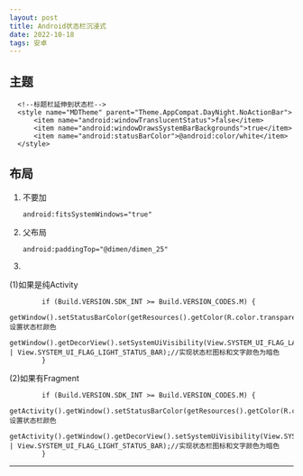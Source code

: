 ```yaml
---
layout: post
title: Android状态栏沉浸式
date: 2022-10-18
tags: 安卓
---
```


## 主题
  ```
    <!--标题栏延伸到状态栏-->
    <style name="MDTheme" parent="Theme.AppCompat.DayNight.NoActionBar">
        <item name="android:windowTranslucentStatus">false</item>
        <item name="android:windowDrawsSystemBarBackgrounds">true</item>
        <item name="android:statusBarColor">@android:color/white</item>
    </style>
```

## 布局
1. 不要加   

    ```android:fitsSystemWindows="true"```

2. 父布局   

    ```android:paddingTop="@dimen/dimen_25"```

3.

(1)如果是纯Activity

```
        if (Build.VERSION.SDK_INT >= Build.VERSION_CODES.M) {
            getWindow().setStatusBarColor(getResources().getColor(R.color.transparent));//设置状态栏颜色
            getWindow().getDecorView().setSystemUiVisibility(View.SYSTEM_UI_FLAG_LAYOUT_FULLSCREEN | View.SYSTEM_UI_FLAG_LIGHT_STATUS_BAR);//实现状态栏图标和文字颜色为暗色
        }
```


(2)如果有Fragment

```
        if (Build.VERSION.SDK_INT >= Build.VERSION_CODES.M) {
            getActivity().getWindow().setStatusBarColor(getResources().getColor(R.color.transparent));//设置状态栏颜色
            getActivity().getWindow().getDecorView().setSystemUiVisibility(View.SYSTEM_UI_FLAG_LAYOUT_FULLSCREEN | View.SYSTEM_UI_FLAG_LIGHT_STATUS_BAR);//实现状态栏图标和文字颜色为暗色
        }
```






















-----------
